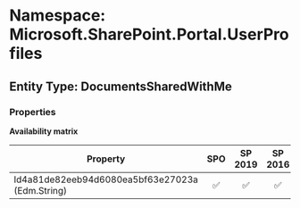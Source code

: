 # Namespace: Microsoft.SharePoint.Portal.UserProfiles

## Entity Type: DocumentsSharedWithMe

### Properties

**Availability matrix**

Property | SPO | SP 2019 | SP 2016 | SP 2013
----------|:---:|:-------:|:-------:|:-------
Id4a81de82eeb94d6080ea5bf63e27023a (Edm.String) | ✅ | ✅ | ✅ | ✅

